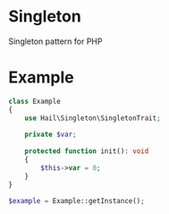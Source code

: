 # Singleton
Singleton pattern for PHP

# Example
```php
class Example
{
    use Hail\Singleton\SingletonTrait;
    
    private $var;
    
    protected function init(): void
    {
        $this->var = 0;
    }
}

$example = Example::getInstance();
```
